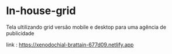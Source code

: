 # In-house-grid
Tela ultilizando grid versão mobile e desktop para uma agência de publicidade

link : https://xenodochial-brattain-677d09.netlify.app
